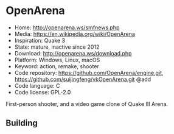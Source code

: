 # OpenArena

- Home: http://openarena.ws/smfnews.php
- Media: https://en.wikipedia.org/wiki/OpenArena
- Inspiration: Quake 3
- State: mature, inactive since 2012
- Download: http://openarena.ws/download.php
- Platform: Windows, Linux, macOS
- Keyword: action, remake, shooter
- Code repository: https://github.com/OpenArena/engine.git, https://github.com/suijingfeng/vkOpenArena.git @add
- Code language: C
- Code license: GPL-2.0

First-person shooter, and a video game clone of Quake III Arena.

## Building


